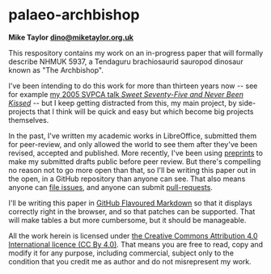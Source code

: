 # palaeo-archbishop

**Mike Taylor <dino@miketaylor.org.uk>**

This respository contains my work on an in-progress paper that will
formally describe NHMUK 5937, a Tendaguru brachiosaurid sauropod
dinosaur known as "The Archbishop".

I've been intending to do this work for more than thirteen years now -- see for example [my 2005 SVPCA talk _Sweet Seventy-Five and Never Been Kissed_](http://www.miketaylor.org.uk/dino/pubs/svpca2005/abstract.html) -- but I keep getting distracted from this, my main project, by side-projects that I think will be quick and easy but which become big projects themselves.

In the past, I've written my academic works in LibreOffice, submitted them for peer-review, and only allowed the world to see them after they've been revised, accepted and published. More recently, I've been using [preprints](https://peerj.com/preprints/3415/) to make my submitted drafts public before peer review. But there's compelling no reason not to go more open than that, so I'll be writing this paper out in the open, in a GitHub repository than anyone can see. That also means anyone can [file issues](https://github.com/MikeTaylor/palaeo-archbishop/issues), and anyone can submit [pull-requests](https://github.com/MikeTaylor/palaeo-archbishop/pulls).

I'll be writing this paper in [GitHub Flavoured Markdown](https://github.github.com/gfm/) so that it displays correctly right in the browser, and so that patches can be supported. That will make tables a but more cumbersome, but it should be manageable.

All the work herein is licensed under [the Creative Commons Attribution 4.0 International licence (CC By 4.0)](https://creativecommons.org/licenses/by/4.0/). That means you are free to read, copy and modify it for any purpose, including commercial, subject only to the condition that you credit me as author and do not misrepresent my work.

